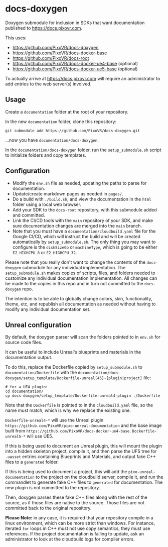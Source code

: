 # docs-doxygen 

Doxygen submodule for inclusion in SDKs that want documentation published to https://docs.pixovr.com.

This uses:
 - https://github.com/PixoVR/docs-doxygen
 - https://github.com/PixoVR/docs-docker-base
 - https://github.com/PixoVR/docs-root
 - https://github.com/PixoVR/docs-docker-ue4-base (optional)
 - https://github.com/PixoVR/docs-docker-ue5-base (optional)

To actually arrive at https://docs.pixovr.com will require an administrator to add entries to the web server(s) involved.

## Usage

Create a `documentation` folder at the root of your repository.

In the new `documentation` folder, clone this repository:

`git submodule add https://github.com/PixoVR/docs-doxygen.git`

...now you have `documentation/docs-doxygen`.

In the `documentation/docs-doxygen` folder, run the `setup_submodule.sh` script to initialize folders and copy templates.

## Configuration

 - Modify the `env.sh` file as needed, updating the paths to parse for documentation.
 - Update/create markdown pages as needed in `pages/`.
 - Do a build with `./build.sh`, and view the documentation in the `html` folder using a local web browser.
 - Add your SDK to the `docs-root` repository, with this submodule added and committed.
 - Link the CI/CD tools with the `main` repository of your SDK, and make sure documentation changes are merged into the `main` branch.
 - Note that you must have a `documentation/cloudbuild.yaml` file for the Google CI/CD, which will instruct the build and will be created automatically by `setup_submodule.sh`.  The only thing you may want to configure is the `diskSizeGb`  or `machineType`, which is going to be either `E2_HIGHCPU_8` or `E2_HIGHCPU_32`.

Please note that you really don't want to change the contents of the `docs-doxygen` submodule for any individual implementation.  The `setup_submodule.sh` makes copies of scripts, files, and folders needed to customize any individual documentation implementation.  All changes can be made to the copies in this repo and in turn not committed to the `docs-doxygen` repo.

The intention is to be able to globally change colors, skin, functionality, theme, etc, and republish all documentation as needed without having to modify any individual documentation set.

## Unreal configuration

By default, the doxygen parser will scan the folders pointed to in `env.sh` for source code files.

It can be useful to include Unreal's blueprints and materials in the documentation output.

To do this, replace the Dockerfile copied by `setup_submodule.sh` to `documentation/Dockerfile` with the `documentation/docs-doxygen/setup_template/Dockerfile-unreal[45]-[plugin|project]` file:

```
# for a UE4 plugin:
cd documentation/
cp docs-doxygen/setup_template/Dockerfile-unreal4-plugin ./Dockerfile
```

Note that the `Dockerfile` is pointed to in the `cloudbuild.yaml` file, so the name must match, which is why we replace the existing one.

`Dockerfile-unreal4-*` will use the Unreal plugin `https://github.com/PixoVR/pixo-unreal-documentation` and the base image built from `https://github.com/PixoVR/docs-docker-ue4-base`.  `Dockerfile-unreal5-*` will use UE5.

If this is being used to document an Unreal plugin, this will mount the plugin into a hidden skeleton project, compile it, and then parse the UFS tree for `.uasset` entries containing Blueprints and Materials, and output fake C++ files to a `generated` folder.

If this is being used to document a project, this will add the `pixo-unreal-documentation` to the project on the cloudbuild server, compile it, and run the commandlet to generate fake C++ files to `generated` for documentation.  The new plugin is not committed to the repository.

Then, doxygen parses these fake C++ files along with the rest of the source, as if those files are native to the source.  Those files are not committed back to the original repository.

**Please Note:** in any case, it is required that your repository compile in a linux environment, which can be more strict than windows.  For instance, iterated `for` loops in C++ must not use copy semantics, they must use references.  If the project documentation is failing to update, ask an administrator to look at the cloudbuild logs for compiler errors.
